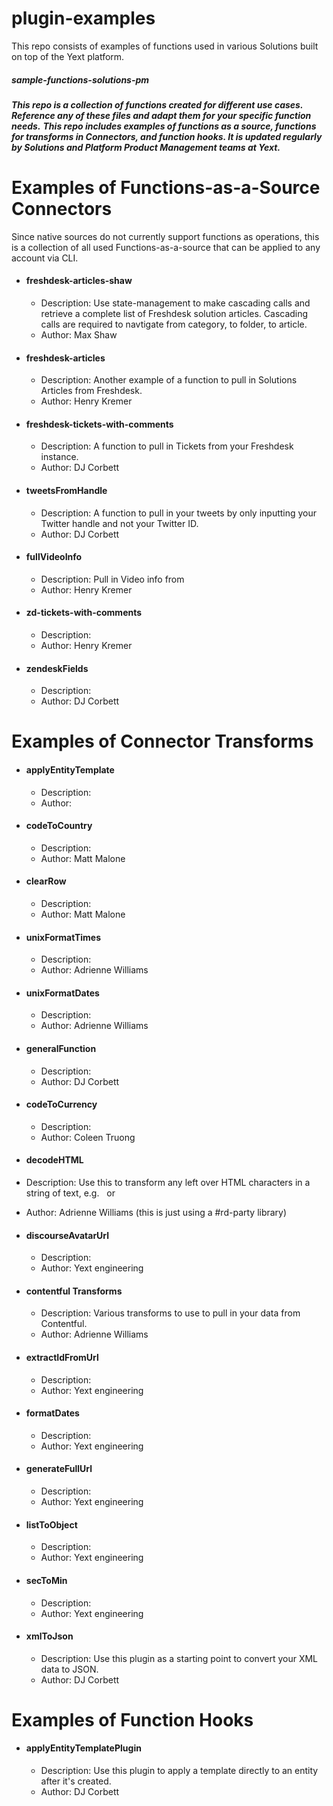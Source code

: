 # plugin-examples
This repo consists of examples of functions used in various Solutions built on top of the Yext platform.

 ##### ***sample-functions-solutions-pm***
***This repo is a collection of functions created for different use cases. Reference any of these files and adapt them for your specific function needs.***
***This repo includes examples of **functions as a source**, **functions for transforms in Connectors**, and **function hooks**. It is updated regularly by Solutions and Platform Product Management teams at Yext.*** 

# Examples of Functions-as-a-Source Connectors
Since native sources do not currently support functions as operations, this is a collection of all used Functions-as-a-source that can be applied to any account via CLI.

- #### freshdesk-articles-shaw
  - Description: Use state-management to make cascading calls and retrieve a complete list of Freshdesk solution articles. Cascading calls are required to navtigate from category, to folder, to article.
  - Author: Max Shaw

- #### freshdesk-articles
  - Description: Another example of a function to pull in Solutions Articles from Freshdesk.
  - Author: Henry Kremer

- #### freshdesk-tickets-with-comments
  - Description: A function to pull in Tickets from your Freshdesk instance.
  - Author: DJ Corbett

- #### tweetsFromHandle
  - Description: A function to pull in your tweets by only inputting your Twitter handle and not your Twitter ID.
  - Author: DJ Corbett

- #### fullVideoInfo
  - Description: Pull in Video info from
  - Author: Henry Kremer

- #### zd-tickets-with-comments
  - Description:
  - Author: Henry Kremer

- #### zendeskFields
  - Description:
  - Author: DJ Corbett

# Examples of Connector Transforms

- #### applyEntityTemplate
  - Description:
  - Author:

- #### codeToCountry
  - Description:
  - Author: Matt Malone

- #### clearRow
  - Description:
  - Author: Matt Malone

- #### unixFormatTimes
  - Description:
  - Author: Adrienne Williams

- #### unixFormatDates
  - Description:
  - Author: Adrienne Williams

- #### generalFunction
  - Description:
  - Author: DJ Corbett
  
- #### codeToCurrency
  - Description:
  - Author: Coleen Truong
  
- #### decodeHTML
 - Description: Use this to transform any left over HTML characters in a string of text, e.g. &#160; or &nbsp;
 - Author: Adrienne Williams (this is just using a #rd-party library)

- #### discourseAvatarUrl
  - Description:
  - Author: Yext engineering

- #### contentful Transforms
  - Description: Various transforms to use to pull in your data from Contentful.
  - Author: Adrienne Williams

- #### extractIdFromUrl
  - Description:
  - Author: Yext engineering

- #### formatDates
  - Description:
  - Author: Yext engineering

- #### generateFullUrl
  - Description:
  - Author: Yext engineering

- #### listToObject
  - Description:
  - Author: Yext engineering

- #### secToMin
  - Description:
  - Author: Yext engineering

- #### xmlToJson
  - Description: Use this plugin as a starting point to convert your XML data to JSON.
  - Author: DJ Corbett

# Examples of Function Hooks
- #### applyEntityTemplatePlugin
  - Description: Use this plugin to apply a template directly to an entity after it's created.
  - Author: DJ Corbett
